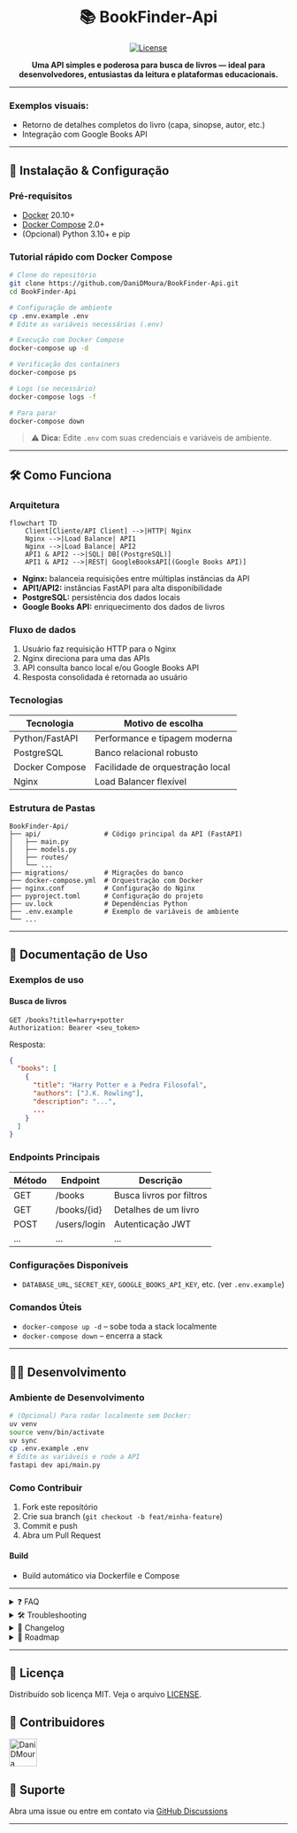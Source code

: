 <h1 align="center">📚 BookFinder-Api</h1>

<p align="center">
  <a href="https://github.com/DaniDMoura/BookFinder-Api/blob/main/LICENSE">
    <img src="https://img.shields.io/github/license/DaniDMoura/BookFinder-Api?color=blue" alt="License">
  </a>
</p>

<p align="center">
  <b>Uma API simples e poderosa para busca de livros — ideal para desenvolvedores, entusiastas da leitura e plataformas educacionais.</b>
</p>

---


### Exemplos visuais:

- Retorno de detalhes completos do livro (capa, sinopse, autor, etc.)
- Integração com Google Books API

---

## 🚀 Instalação & Configuração

### Pré-requisitos

- [Docker](https://docs.docker.com/get-docker/) 20.10+
- [Docker Compose](https://docs.docker.com/compose/) 2.0+
- (Opcional) Python 3.10+ e pip

### Tutorial rápido com Docker Compose

```bash
# Clone do repositório
git clone https://github.com/DaniDMoura/BookFinder-Api.git
cd BookFinder-Api

# Configuração de ambiente
cp .env.example .env
# Edite as variáveis necessárias (.env)

# Execução com Docker Compose
docker-compose up -d

# Verificação dos containers
docker-compose ps

# Logs (se necessário)
docker-compose logs -f

# Para parar
docker-compose down
```

> ⚠️ **Dica:** Edite `.env` com suas credenciais e variáveis de ambiente.

---

## 🛠️ Como Funciona

### Arquitetura

```mermaid
flowchart TD
    Client[Cliente/API Client] -->|HTTP| Nginx
    Nginx -->|Load Balance| API1
    Nginx -->|Load Balance| API2
    API1 & API2 -->|SQL| DB[(PostgreSQL)]
    API1 & API2 -->|REST| GoogleBooksAPI[(Google Books API)]
```

- **Nginx:** balanceia requisições entre múltiplas instâncias da API
- **API1/API2:** instâncias FastAPI para alta disponibilidade
- **PostgreSQL:** persistência dos dados locais
- **Google Books API:** enriquecimento dos dados de livros

### Fluxo de dados

1. Usuário faz requisição HTTP para o Nginx
2. Nginx direciona para uma das APIs
3. API consulta banco local e/ou Google Books API
4. Resposta consolidada é retornada ao usuário

### Tecnologias

| Tecnologia      | Motivo de escolha                |
|-----------------|----------------------------------|
| Python/FastAPI  | Performance e tipagem moderna    |
| PostgreSQL      | Banco relacional robusto         |
| Docker Compose  | Facilidade de orquestração local |
| Nginx           | Load Balancer flexível           |

### Estrutura de Pastas

```
BookFinder-Api/
├── api/                # Código principal da API (FastAPI)
│   ├── main.py
│   ├── models.py
│   ├── routes/
│   └── ...
├── migrations/         # Migrações do banco
├── docker-compose.yml  # Orquestração com Docker
├── nginx.conf          # Configuração do Nginx
├── pyproject.toml      # Configuração do projeto
├── uv.lock             # Dependências Python
├── .env.example        # Exemplo de variáveis de ambiente
└── ...
```

---

## 📖 Documentação de Uso

### Exemplos de uso

#### Busca de livros

```http
GET /books?title=harry+potter
Authorization: Bearer <seu_token>
```

Resposta:
```json
{
  "books": [
    {
      "title": "Harry Potter e a Pedra Filosofal",
      "authors": ["J.K. Rowling"],
      "description": "...",
      ...
    }
  ]
}
```

### Endpoints Principais

| Método | Endpoint     | Descrição                   |
|--------|--------------|-----------------------------|
| GET    | /books       | Busca livros por filtros    |
| GET    | /books/{id}  | Detalhes de um livro        |
| POST   | /users/login | Autenticação JWT            |
| ...    | ...          | ...                         |

### Configurações Disponíveis

- `DATABASE_URL`, `SECRET_KEY`, `GOOGLE_BOOKS_API_KEY`, etc. (ver `.env.example`)

### Comandos Úteis

- `docker-compose up -d` – sobe toda a stack localmente
- `docker-compose down` – encerra a stack

---

## 👩‍💻 Desenvolvimento

### Ambiente de Desenvolvimento

```bash
# (Opcional) Para rodar localmente sem Docker:
uv venv
source venv/bin/activate
uv sync
cp .env.example .env
# Edite as variáveis e rode a API
fastapi dev api/main.py
```


### Como Contribuir

1. Fork este repositório
2. Crie sua branch (`git checkout -b feat/minha-feature`)
3. Commit e push
4. Abra um Pull Request

#### Build

- Build automático via Dockerfile e Compose

---

<details>
<summary>❓ FAQ</summary>

- **Como obtenho uma chave do Google Books API?**
  Siga as instruções [aqui](https://developers.google.com/books/docs/v1/using#APIKey).

- **Posso rodar sem Docker?**
  Sim, basta instalar Python, dependências e PostgreSQL local.

- **Como resetar o banco de dados?**
  Pare os containers, remova o volume `postgres_data` e suba novamente.
</details>

<details>
<summary>🛠️ Troubleshooting</summary>

- API não sobe? Verifique `.env` e logs com `docker-compose logs`.
- Porta 80 ocupada? Edite o `docker-compose.yml` e `nginx.conf`.
</details>

<details>
<summary>📝 Changelog</summary>

- v1.0.0 – Primeira versão estável
- ...
</details>

<details>
<summary>🚧 Roadmap</summary>

- [ ] Autenticação OAuth
- [ ] Integração com outras APIs de livros
- [ ] Deploy automático (CI/CD)
</details>

---

## 📄 Licença

Distribuído sob licença MIT. Veja o arquivo [LICENSE](LICENSE).

## 👥 Contribuidores

<!-- Gere esta seção automaticamente usando ferramentas como all-contributors -->
<a href="https://github.com/DaniDMoura">
  <img src="https://avatars.githubusercontent.com/u/113839777?v=4" width="50px;" alt="DaniDMoura"/>
</a>
<!-- Adicione mais contribuidores aqui -->

## 💬 Suporte

Abra uma issue ou entre em contato via [GitHub Discussions](https://github.com/DaniDMoura/BookFinder-Api/discussions) <!-- ou outro canal preferido -->

---

